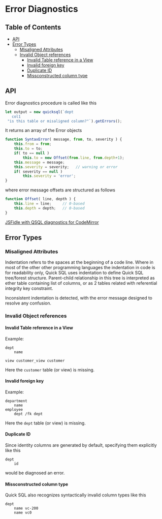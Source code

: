 # Error Diagnostics <!-- omit in toc -->

## Table of Contents <!-- omit in toc -->

- [API](#api)
- [Error Types](#error-types)
  - [Misaligned Attributes](#misaligned-attributes)
  - [Invalid Object references](#invalid-object-references)
    - [Invalid Table reference in a View](#invalid-table-reference-in-a-view)
    - [Invalid foreign key](#invalid-foreign-key)
    - [Duplicate ID](#duplicate-id)
    - [Missconstructed column type](#missconstructed-column-type)

## API

Error diagnostics procedure is called like this

```js
let output = new quicksql(`dept
   col1
 "is this table or misaligned column?"`).getErrors();
```

It returns an array of the Error objects

```js
function SyntaxError( message, from, to, severity ) {
    this.from = from;
    this.to = to;
    if( to == null )
        this.to = new Offset(from.line, from.depth+1);
    this.message = message;
    this.severity = severity;   // warning or error
    if( severity == null )
        this.severity = 'error';
}
```

where error message offsets are structured as follows

```js
function Offset( line, depth ) {
    this.line = line;     // 0-based
    this.depth = depth;   // 0-based
}
```

[JSFidle with QSQL diagnostics for CodeMirror](https://jsfiddle.net/mq67Lshz/1/)

## Error Types

### Misaligned Attributes

Indentation refers to the spaces at the beginning of a code line. Where in most
of the other other programming languages the indentation in code is for
readability only, Quick SQL uses indentation to define Quick SQL tree/forest
structure. Parent-child relationship in this tree is interpreted as ether table
containing list of columns, or as 2 tables related with referential integrity
key constraint.

Inconsistent indentation is detected, with the error message designed to resolve
any confusion.

### Invalid Object references

#### Invalid Table reference in a View

Example:

```quicksql
dept
    name

view customer_view customer
```

Here the `customer` table (or view) is missing.

#### Invalid foreign key

Example:

```quicksql
department
    name
employee
    dept /fk dept
```

Here the `dept` table (or view) is missing.

#### Duplicate ID

Since identity columns are generated by default, specifying them explicitly like
this

```quicksql
dept
    id
```

would be diagnosed an error.

#### Missconstructed column type

Quick SQL also recognizes syntactically invalid column types like this

```quicksql
dept
    name vc-200
    name vc0
```
